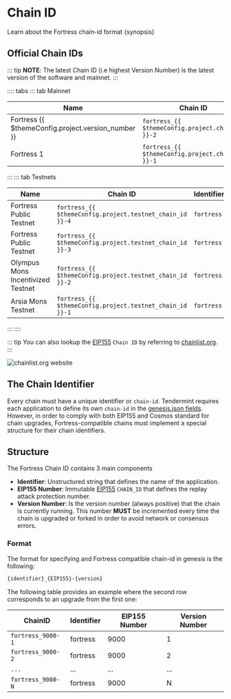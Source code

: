 <!--
order: 3
-->

# Chain ID

Learn about the Fortress chain-id format {synopsis}

## Official Chain IDs

::: tip
**NOTE**: The latest Chain ID (i.e highest Version Number) is the latest version of the software and mainnet.
:::

:::: tabs
::: tab Mainnet

| Name                                            | Chain ID                                      | Identifier | EIP155 Number                         | Version Number                              |
| ----------------------------------------------- | --------------------------------------------- | ---------- | ------------------------------------- | ------------------------------------------- |
| Fortress {{ $themeConfig.project.version_number }} | `fortress_{{ $themeConfig.project.chain_id }}-2` | `fortress`    | `{{ $themeConfig.project.chain_id }}` | `{{ $themeConfig.project.version_number }}` |
| Fortress 1                                         | `fortress_{{ $themeConfig.project.chain_id }}-1` | `fortress`    | `{{ $themeConfig.project.chain_id }}` | `1`                                         |
:::
::: tab Testnets

| Name                              | Chain ID                                              | Identifier | EIP155 Number                                 | Version Number                                      |
| --------------------------------- | ----------------------------------------------------- | ---------- | --------------------------------------------- | --------------------------------------------------- |
| Fortress Public Testnet              | `fortress_{{ $themeConfig.project.testnet_chain_id }}-4` | `fortress`    | `{{ $themeConfig.project.testnet_chain_id }}` | `{{ $themeConfig.project.testnet_version_number }}` |
| Fortress Public Testnet              | `fortress_{{ $themeConfig.project.testnet_chain_id }}-3` | `fortress`    | `{{ $themeConfig.project.testnet_chain_id }}` | `3`                                                 |
| Olympus Mons Incentivized Testnet | `fortress_{{ $themeConfig.project.testnet_chain_id }}-2` | `fortress`    | `{{ $themeConfig.project.testnet_chain_id }}` | `2`                                                 |
| Arsia Mons Testnet                | `fortress_{{ $themeConfig.project.testnet_chain_id }}-1` | `fortress`    | `{{ $themeConfig.project.testnet_chain_id }}` | `1`                                                 |

:::
::::

::: tip
You can also lookup the [EIP155](https://github.com/ethereum/EIPs/blob/master/EIPS/eip-155.md) `Chain ID` by referring to [chainlist.org](https://chainlist.org/).
:::

![chainlist.org website](./../../img/chainlist.png)

## The Chain Identifier

Every chain must have a unique identifier or `chain-id`. Tendermint requires each application to
define its own `chain-id` in the [genesis.json fields](https://docs.tendermint.com/master/spec/core/genesis.html#genesis-fields). However, in order to comply with both EIP155 and Cosmos standard for chain upgrades, Fortress-compatible chains must implement a special structure for their chain identifiers.

## Structure

The Fortress Chain ID contains 3 main components

- **Identifier**: Unstructured string that defines the name of the application.
- **EIP155 Number**: Immutable [EIP155](https://github.com/ethereum/EIPs/blob/master/EIPS/eip-155.md) `CHAIN_ID` that defines the replay attack protection number.
- **Version Number**: Is the version number (always positive) that the chain is currently running.
This number **MUST** be incremented every time the chain is upgraded or forked in order to avoid network or consensus errors.

### Format

The format for specifying and Fortress compatible chain-id in genesis is the following:

```bash
{identifier}_{EIP155}-{version}
```

The following table provides an example where the second row corresponds to an upgrade from the first one:

| ChainID        | Identifier | EIP155 Number | Version Number |
| -------------- | ---------- | ------------- | -------------- |
| `fortress_9000-1` | fortress      | 9000          | 1              |
| `fortress_9000-2` | fortress      | 9000          | 2              |
| `...`          | ...        | ...           | ...            |
| `fortress_9000-N` | fortress      | 9000          | N              |
